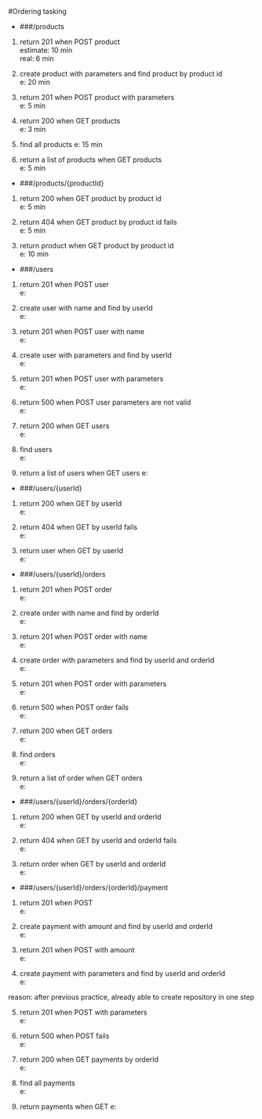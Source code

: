 #Ordering tasking

* ###/products

1. return 201 when POST product  
estimate: 10 min  
real: 6 min

2. create product with parameters and find product by product id  
 e: 20 min  

3. return 201 when POST product with parameters  
 e: 5 min

4. return 200 when GET products  
 e: 3 min

8. find all products 
 e: 15 min 
 
9. return a list of products when GET products  
 e: 5 min
 

* ###/products/{productId}

1. return 200 when GET product by product id  
 e: 5 min 
 

2. return 404 when GET product by product id fails  
 e: 5 min 
 

3. return product when GET product by product id  
 e: 10 min 
 

* ###/users

1. return 201 when POST user  
 e:  
 

2. create user with name and find by userId  
 e:  

3. return 201 when POST user with name  
 e:  
 

4. create user with parameters and find by userId  
 e:  

5. return 201 when POST user with parameters  
 e:  

6. return 500 when POST user parameters are not valid  
 e:  
 

7. return 200 when GET users  
 e:  
 

8. find users  
 e:  
 

9. return a list of users when GET users 
 e:  
 

* ###/users/{userId}

1. return 200 when GET by userId  
 e:  
 

2. return 404 when GET by userId fails  
 e:  

3. return user when GET by userId  
 e: 

* ###/users/{userId}/orders

1. return 201 when POST order  
 e:  
 

2. create order with name and find by orderId  
 e: 

3. return 201 when POST order with name  
 e:  
 

4. create order with parameters and find by userId and orderId  
 e:  

5. return 201 when POST order with parameters  
 e:  
  

6. return 500 when POST order fails  
 e:  
 

7. return 200 when GET orders  
 e:  
 

8. find orders  
 e:  
 

9. return a list of order when GET orders  
 e:  
 

* ###/users/{userId}/orders/{orderId}

1. return 200 when GET by userId and orderId  
 e:  
 

2. return 404 when GET by userId and orderId fails  
 e:  
 

3. return order when GET by userId and orderId  
 e:

* ###/users/{userId}/orders/{orderId}/payment

1. return 201 when POST  
 e:  
 

2. create payment with amount and find by userId and orderId  
 e:  

3. return 201 when POST with amount  
 e:  
 

4. create payment with parameters and find by userId and orderId  
 e:  
   
reason: after previous practice, already able to create repository in one step 


5. return 201 when POST with parameters  
 e:  

6. return 500 when POST fails  
 e:  
 

7. return 200 when GET payments by orderId  
 e:  
 

8. find all payments  
 e:  
 

9. return payments when GET 
 e:  
